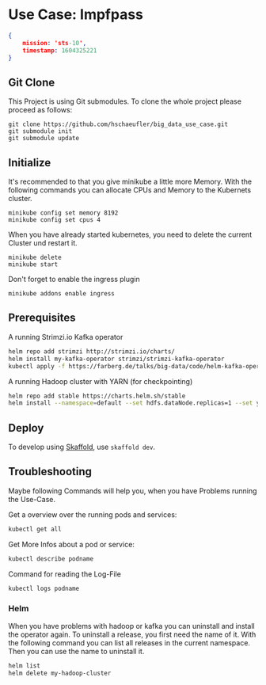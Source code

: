 # Use Case: Impfpass

```json
{ 
	mission: 'sts-10', 
	timestamp: 1604325221 
}
```

## Git Clone
This Project is using Git submodules. To clone the whole project please proceed as follows:

```
git clone https://github.com/hschaeufler/big_data_use_case.git
git submodule init
git submodule update
```
## Initialize
It's recommended to that you give minikube a little more Memory. With the following commands you can allocate CPUs and Memory to the Kubernets cluster.
```
minikube config set memory 8192
minikube config set cpus 4
```
When you have already started kubernetes, you need to delete the current Cluster und restart it.
```
minikube delete
minikube start
```
Don't forget to enable the ingress plugin
```
minikube addons enable ingress
```
## Prerequisites

A running Strimzi.io Kafka operator

```bash
helm repo add strimzi http://strimzi.io/charts/
helm install my-kafka-operator strimzi/strimzi-kafka-operator
kubectl apply -f https://farberg.de/talks/big-data/code/helm-kafka-operator/kafka-cluster-def.yaml
```

A running Hadoop cluster with YARN (for checkpointing)

```bash
helm repo add stable https://charts.helm.sh/stable
helm install --namespace=default --set hdfs.dataNode.replicas=1 --set yarn.nodeManager.replicas=1 --set hdfs.webhdfs.enabled=true my-hadoop-cluster stable/hadoop
```

## Deploy

To develop using [Skaffold](https://skaffold.dev/), use `skaffold dev`. 

## Troubleshooting

Maybe following Commands will help you, when you have Problems running the Use-Case.

Get a overview over the running pods and services:
```bash
kubectl get all
```

Get More Infos about a pod or service:
```bash
kubectl describe podname
```

Command for reading the Log-File
```bash
kubectl logs podname
```
### Helm
When you have problems with hadoop or kafka you can uninstall and install the operator again. To uninstall a release, you first need the name of it. With the following command you can list all releases in the current namespace. Then you can use the name to uninstall it.
```bash
helm list
helm delete my-hadoop-cluster
```
